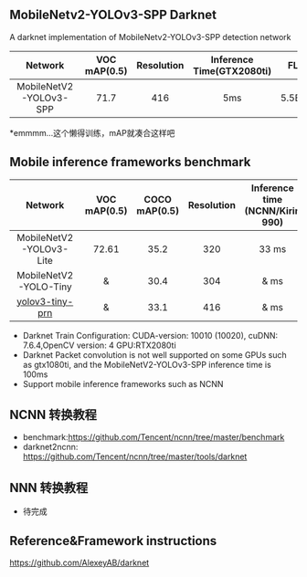 ## MobileNetv2-YOLOv3-SPP Darknet 

A darknet implementation of MobileNetv2-YOLOv3-SPP detection network

Network|VOC mAP(0.5)|Resolution|Inference Time(GTX2080ti)|FLOPS|Weight size
:---:|:---:|:---:|:---:|:---:|:---:
MobileNetV2-YOLOv3-SPP|71.7|416|5ms|5.5BFlops|14.2

*emmmm...这个懒得训练，mAP就凑合这样吧
## Mobile inference frameworks benchmark
Network|VOC mAP(0.5)|COCO mAP(0.5)|Resolution|Inference time (NCNN/Kirin 990)|Inference time (NNN arm82/Kirin 990)|FLOPS|Weight size
:---:|:---:|:---:|:---:|:---:|:---:|:---:|:---:
MobileNetV2-YOLOv3-Lite|72.61|35.2|320|33 ms|18 ms|2.1BFlops|9.8MB
MobileNetV2-YOLO-Tiny|&|30.4|304|& ms|11 ms|1.5Flops|3.9MB
[yolov3-tiny-prn](https://github.com/AlexeyAB/darknet#pre-trained-models)|&|33.1|416|& ms|& ms|3.5BFlops|18.8MB

* Darknet Train Configuration: CUDA-version: 10010 (10020), cuDNN: 7.6.4,OpenCV version: 4 GPU:RTX2080ti
* Darknet Packet convolution is not well supported on some GPUs such as gtx1080ti, and the MobileNetV2-YOLOv3-SPP	inference time is 100ms
* Support mobile inference frameworks such as NCNN 
## NCNN 转换教程
* benchmark:https://github.com/Tencent/ncnn/tree/master/benchmark
* darknet2ncnn: https://github.com/Tencent/ncnn/tree/master/tools/darknet
## NNN 转换教程
* 待完成
## Reference&Framework instructions
https://github.com/AlexeyAB/darknet
